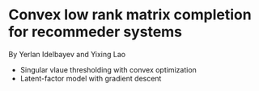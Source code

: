 # Convex low rank matrix completion for recommeder systems

By Yerlan Idelbayev and Yixing Lao

- Singular vlaue thresholding with convex optimization
- Latent-factor model with gradient descent
